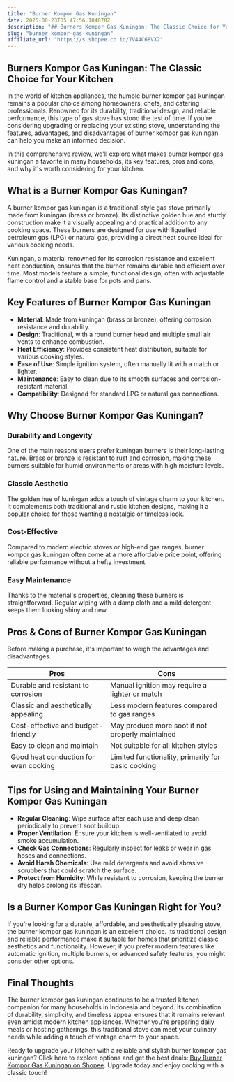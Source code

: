 ```yaml
---
title: "Burner Kompor Gas Kuningan"
date: 2025-08-23T05:47:56.104878Z
description: "## Burners Kompor Gas Kuningan: The Classic Choice for Your Kitchen..."
slug: "burner-kompor-gas-kuningan"
affiliate_url: "https://s.shopee.co.id/7V44C68VX2"
---
```

## Burners Kompor Gas Kuningan: The Classic Choice for Your Kitchen

In the world of kitchen appliances, the humble burner kompor gas kuningan remains a popular choice among homeowners, chefs, and catering professionals. Renowned for its durability, traditional design, and reliable performance, this type of gas stove has stood the test of time. If you're considering upgrading or replacing your existing stove, understanding the features, advantages, and disadvantages of burner kompor gas kuningan can help you make an informed decision.

In this comprehensive review, we'll explore what makes burner kompor gas kuningan a favorite in many households, its key features, pros and cons, and why it's worth considering for your kitchen.

## What is a Burner Kompor Gas Kuningan?

A burner kompor gas kuningan is a traditional-style gas stove primarily made from kuningan (brass or bronze). Its distinctive golden hue and sturdy construction make it a visually appealing and practical addition to any cooking space. These burners are designed for use with liquefied petroleum gas (LPG) or natural gas, providing a direct heat source ideal for various cooking needs.

Kuningan, a material renowned for its corrosion resistance and excellent heat conduction, ensures that the burner remains durable and efficient over time. Most models feature a simple, functional design, often with adjustable flame control and a stable base for pots and pans.

## Key Features of Burner Kompor Gas Kuningan

- **Material**: Made from kuningan (brass or bronze), offering corrosion resistance and durability.
- **Design**: Traditional, with a round burner head and multiple small air vents to enhance combustion.
- **Heat Efficiency**: Provides consistent heat distribution, suitable for various cooking styles.
- **Ease of Use**: Simple ignition system, often manually lit with a match or lighter.
- **Maintenance**: Easy to clean due to its smooth surfaces and corrosion-resistant material.
- **Compatibility**: Designed for standard LPG or natural gas connections.

## Why Choose Burner Kompor Gas Kuningan?

### Durability and Longevity

One of the main reasons users prefer kuningan burners is their long-lasting nature. Brass or bronze is resistant to rust and corrosion, making these burners suitable for humid environments or areas with high moisture levels.

### Classic Aesthetic

The golden hue of kuningan adds a touch of vintage charm to your kitchen. It complements both traditional and rustic kitchen designs, making it a popular choice for those wanting a nostalgic or timeless look.

### Cost-Effective

Compared to modern electric stoves or high-end gas ranges, burner kompor gas kuningan often come at a more affordable price point, offering reliable performance without a hefty investment.

### Easy Maintenance

Thanks to the material's properties, cleaning these burners is straightforward. Regular wiping with a damp cloth and a mild detergent keeps them looking shiny and new.

## Pros & Cons of Burner Kompor Gas Kuningan

Before making a purchase, it's important to weigh the advantages and disadvantages.

| Pros                                              | Cons                                              |
|---------------------------------------------------|---------------------------------------------------|
| Durable and resistant to corrosion             | Manual ignition may require a lighter or match |
| Classic and aesthetically appealing             | Less modern features compared to gas ranges   |
| Cost-effective and budget-friendly             | May produce more soot if not properly maintained|
| Easy to clean and maintain                      | Not suitable for all kitchen styles            |
| Good heat conduction for even cooking           | Limited functionality, primarily for basic cooking|

## Tips for Using and Maintaining Your Burner Kompor Gas Kuningan

- **Regular Cleaning**: Wipe surface after each use and deep clean periodically to prevent soot buildup.
- **Proper Ventilation**: Ensure your kitchen is well-ventilated to avoid smoke accumulation.
- **Check Gas Connections**: Regularly inspect for leaks or wear in gas hoses and connections.
- **Avoid Harsh Chemicals**: Use mild detergents and avoid abrasive scrubbers that could scratch the surface.
- **Protect from Humidity**: While resistant to corrosion, keeping the burner dry helps prolong its lifespan.

## Is a Burner Kompor Gas Kuningan Right for You?

If you're looking for a durable, affordable, and aesthetically pleasing stove, the burner kompor gas kuningan is an excellent choice. Its traditional design and reliable performance make it suitable for homes that prioritize classic aesthetics and functionality. However, if you prefer modern features like automatic ignition, multiple burners, or advanced safety features, you might consider other options.

## Final Thoughts

The burner kompor gas kuningan continues to be a trusted kitchen companion for many households in Indonesia and beyond. Its combination of durability, simplicity, and timeless appeal ensures that it remains relevant even amidst modern kitchen appliances. Whether you're preparing daily meals or hosting gatherings, this traditional stove can meet your culinary needs while adding a touch of vintage charm to your space.

Ready to upgrade your kitchen with a reliable and stylish burner kompor gas kuningan? Click here to explore options and get the best deals: [Buy Burner Kompor Gas Kuningan on Shopee](https://s.shopee.co.id/7V44C68VX2). Upgrade today and enjoy cooking with a classic touch!